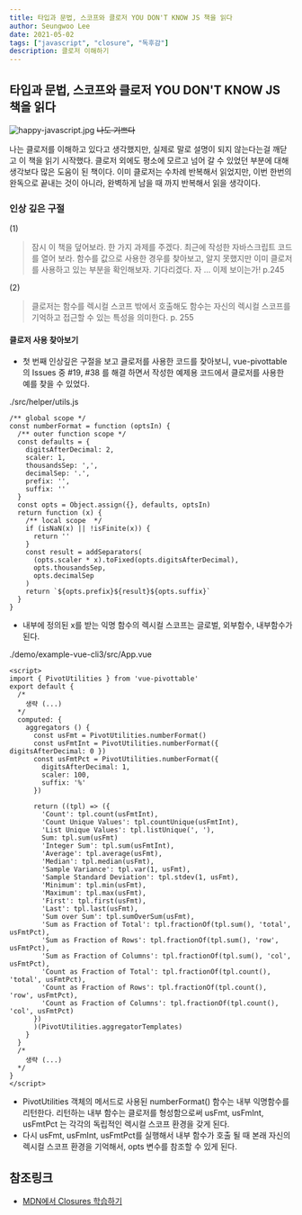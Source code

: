 ```yaml
---
title: 타입과 문법, 스코프와 클로저 YOU DON'T KNOW JS 책을 읽다
author: Seungwoo Lee
date: 2021-05-02
tags: ["javascript", "closure", "독후감"]
description: 클로저 이해하기
---
```



## 타입과 문법, 스코프와 클로저 YOU DON'T KNOW JS 책을 읽다

![happy-javascript.jpg](/img/20210502/happy-javascript.jpg)
~~나도 기쁘다~~

나는 클로저를 이해하고 있다고 생각했지만, 실제로 말로 설명이 되지 않는다는걸 깨닫고 이 책을 읽기 시작했다. 클로저 외에도 평소에 모르고 넘어 갈 수 있었던 부분에 대해 생각보다 많은 도움이 된 책이다. 이미 클로저는 수차례 반복해서 읽었지만, 이번 한번의 완독으로 끝내는 것이 아니라, 완벽하게 남을 때 까지 반복해서 읽을 생각이다.




### 인상 깊은 구절

(1)
> 잠시 이 책을 덮어보라. 한 가지 과제를 주겠다. 최근에 작성한 자바스크립트 코드를 열어 보라. 함수를 값으로 사용한 경우를 찾아보고, 알지 못했지만 이미 클로저를 사용하고 있는 부분을 확인해보자. 기다리겠다. 자 ... 이제 보이는가! p.245

(2)
> 클로저는 함수를 렉시컬 스코프 밖에서 호출해도 함수는 자신의 렉시컬 스코프를 기억하고 접근할 수 있는 특성을 의미한다. p. 255


#### 클로저 사용 찾아보기
* 첫 번째 인상깊은 구절을 보고 클로저를 사용한 코드를 찾아보니, vue-pivottable 의 Issues 중 #19, #38 를 해결 하면서 작성한 예제용 코드에서 클로저를 사용한 예를 찾을 수 있었다.     


./src/helper/utils.js
```js{12}
/** global scope */
const numberFormat = function (optsIn) {
  /** outer function scope */
  const defaults = {
    digitsAfterDecimal: 2,
    scaler: 1,
    thousandsSep: ',',
    decimalSep: '.',
    prefix: '',
    suffix: ''
  }
  const opts = Object.assign({}, defaults, optsIn)
  return function (x) {
    /** local scope  */
    if (isNaN(x) || !isFinite(x)) {
      return ''
    }
    const result = addSeparators(
      (opts.scaler * x).toFixed(opts.digitsAfterDecimal),
      opts.thousandsSep,
      opts.decimalSep
    )
    return `${opts.prefix}${result}${opts.suffix}`
  }
}
```
* 내부에 정의된 x를 받는 익명 함수의 렉시컬 스코프는 글로벌, 외부함수, 내부함수가 된다.

./demo/example-vue-cli3/src/App.vue
```html{9-15}
<script>
import { PivotUtilities } from 'vue-pivottable'
export default {
  /*
    생략 (...)
  */
  computed: {
    aggregators () {
      const usFmt = PivotUtilities.numberFormat()
      const usFmtInt = PivotUtilities.numberFormat({ digitsAfterDecimal: 0 })
      const usFmtPct = PivotUtilities.numberFormat({
        digitsAfterDecimal: 1,
        scaler: 100,
        suffix: '%'
      })

      return ((tpl) => ({
        'Count': tpl.count(usFmtInt),
        'Count Unique Values': tpl.countUnique(usFmtInt),
        'List Unique Values': tpl.listUnique(', '),
        Sum: tpl.sum(usFmt)
        'Integer Sum': tpl.sum(usFmtInt),
        'Average': tpl.average(usFmt),
        'Median': tpl.median(usFmt),
        'Sample Variance': tpl.var(1, usFmt),
        'Sample Standard Deviation': tpl.stdev(1, usFmt),
        'Minimum': tpl.min(usFmt),
        'Maximum': tpl.max(usFmt),
        'First': tpl.first(usFmt),
        'Last': tpl.last(usFmt),
        'Sum over Sum': tpl.sumOverSum(usFmt),
        'Sum as Fraction of Total': tpl.fractionOf(tpl.sum(), 'total', usFmtPct),
        'Sum as Fraction of Rows': tpl.fractionOf(tpl.sum(), 'row', usFmtPct),
        'Sum as Fraction of Columns': tpl.fractionOf(tpl.sum(), 'col', usFmtPct),
        'Count as Fraction of Total': tpl.fractionOf(tpl.count(), 'total', usFmtPct),
        'Count as Fraction of Rows': tpl.fractionOf(tpl.count(), 'row', usFmtPct),
        'Count as Fraction of Columns': tpl.fractionOf(tpl.count(), 'col', usFmtPct)
      })
      )(PivotUtilities.aggregatorTemplates)
    }
  }
  /*
    생략 (...)
  */
}
</script>

```

* PivotUtilities 객체의 메서드로 사용된 numberFormat() 함수는 내부 익명함수를 리턴한다. 리턴하는 내부 함수는 클로저를 형성함으로써 usFmt, usFmInt, usFmtPct 는 각각의 독립적인 렉시컬 스코프 환경을 갖게 된다.
* 다시 usFmt, usFmInt, usFmtPct를 실행해서 내부 함수가 호출 될 때 본래 자신의 렉시컬 스코프 환경을 기억해서, opts 변수를 참조할 수 있게 된다.


## 참조링크
* [MDN에서 Closures 학습하기](https://developer.mozilla.org/ko/docs/Web/JavaScript/Closures)






